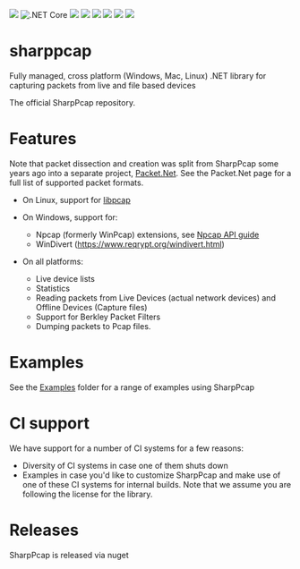 [![](https://img.shields.io/nuget/v/SharpPcap.svg?label=NuGet&logo=nuget)](https://www.nuget.org/packages/SharpPcap/)
![.NET Core](https://github.com/chmorgan/sharppcap/workflows/.NET%20Core/badge.svg)
[![](https://img.shields.io/appveyor/ci/chmorgan/sharppcap/master.svg?label=AppVeyor&logo=appveyor)](https://ci.appveyor.com/project/chmorgan/sharppcap/branch/master)
[![](https://dev.azure.com/chmorgan/chmorgan/_apis/build/status/chmorgan.sharppcap)](https://dev.azure.com/chmorgan/chmorgan/_build/latest?definitionId=1&branchName=master)
[![](https://img.shields.io/circleci/build/gh/chmorgan/sharppcap?label=CircleCI&logo=circleci)](https://circleci.com/gh/chmorgan/sharppcap)
[![](https://img.shields.io/travis/com/chmorgan/sharppcap/master?label=Travis%20CI&logo=travis)](https://travis-ci.com/chmorgan/sharppcap)
[![](https://codecov.io/gh/chmorgan/sharppcap/branch/master/graph/badge.svg)](https://codecov.io/gh/chmorgan/sharppcap)
[![](https://badges.gitter.im/SharpPcap/community.svg)](https://gitter.im/SharpPcap/community)

# sharppcap
Fully managed, cross platform (Windows, Mac, Linux) .NET library for capturing packets from live and file based devices

The official SharpPcap repository.

# Features
Note that packet dissection and creation was split from SharpPcap some years ago into a separate project, [Packet.Net](https://github.com/chmorgan/packetnet). See the Packet.Net page for a full list of supported packet formats.

* On Linux, support for [libpcap](http://www.tcpdump.org/manpages/pcap.3pcap.html)

* On Windows, support for:
  * Npcap (formerly WinPcap) extensions, see [Npcap API guide](https://nmap.org/npcap/guide/npcap-devguide.html#npcap-api)
  * WinDivert (https://www.reqrypt.org/windivert.html)

* On all platforms:
  * Live device lists
  * Statistics
  * Reading packets from Live Devices (actual network devices) and Offline Devices (Capture files)
  * Support for Berkley Packet Filters
  * Dumping packets to Pcap files.

# Examples
See the [Examples](https://github.com/chmorgan/sharppcap/tree/master/Examples) folder for a range of examples using SharpPcap

# CI support
We have support for a number of CI systems for a few reasons:

* Diversity of CI systems in case one of them shuts down
* Examples in case you'd like to customize SharpPcap and make use of one of these CI systems for internal builds. Note that we assume you are following the license for the library.

# Releases
SharpPcap is released via nuget

